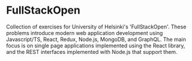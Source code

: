 # FullStackOpen
Collection of exercises for University of Helsinki's 'FullStackOpen'. These problems introduce modern web application development using Javascript/TS, React, Redux, Node.js, MongoDB, and GraphQL. The main focus is on single page applications implemented using the React library, and the REST interfaces implemented with Node.js that support them.
